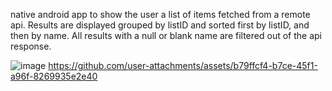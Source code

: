 ﻿native android app to show the user a list of items fetched from a remote api. Results are displayed grouped by listID and sorted first by listID, and then by name. All results with a null or blank name are filtered out of the api response.

 
![image](https://github.com/user-attachments/assets/f1ff10cf-5116-4413-b259-7b226b9b69dc)   https://github.com/user-attachments/assets/b79ffcf4-b7ce-45f1-a96f-8269935e2e40

